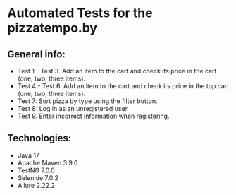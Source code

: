 # Automated Tests for the pizzatempo.by


## General info:

* Test 1 - Test 3. Add an item to the cart and check its price in the cart (one, two, three items).
* Test 4 - Test 6. Add an item to the cart and check its price in the top cart (one, two, three items).
* Test 7: Sort pizza by type using the filter button.
* Test 8: Log in as an unregistered user.
* Test 9. Enter incorrect information when registering.


## Technologies:

* Java 17
* Apache Maven 3.9.0
* TestNG 7.0.0
* Selenide 7.0.2
* Allure 2.22.2